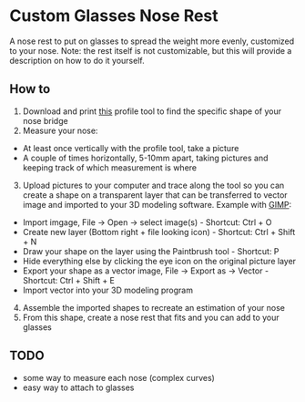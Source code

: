 # Custom Glasses Nose Rest

A nose rest to put on glasses to spread the weight more evenly, customized to your nose.
Note: the rest itself is not customizable, but this will provide a description on how to do it yourself.

## How to

1. Download and print [this](https://www.thingiverse.com/thing:3694367) profile tool to find the specific shape of your nose bridge
2. Measure your nose:
  - At least once vertically with the profile tool, take a picture
  - A couple of times horizontally, 5-10mm apart, taking pictures and keeping track of which measurement is where
3. Upload pictures to your computer and trace along the tool so you can create a shape on a transparent layer that can be transferred to vector image and imported to your 3D modeling software. Example with [GIMP](https://www.gimp.org/downloads/):
  - Import imgage, File -> Open -> select image(s) - Shortcut: Ctrl + O
  - Create new layer (Bottom right + file looking icon) - Shortcut: Ctrl + Shift + N
  - Draw your shape on the layer using the Paintbrush tool - Shortcut: P
  - Hide everything else by clicking the eye icon on the original picture layer
  - Export your shape as a vector image, File -> Export as -> Vector - Shortcut: Ctrl + Shift + E
  - Import vector into your 3D modeling program
4. Assemble the imported shapes to recreate an estimation of your nose
5. From this shape, create a nose rest that fits and you can add to your glasses

## TODO

- some way to measure each nose (complex curves)
- easy way to attach to glasses
